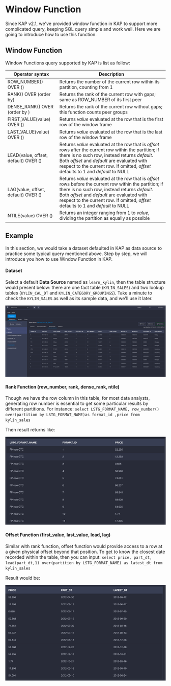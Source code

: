 # Window Function

Since KAP v2.1, we've provided window function in KAP to support more complicated query, keeping SQL query simple and work well. Here we are going to introduce how to use this function.



## Window Function

Window Functions query supported by KAP is list as follow:

| Operator syntax                      | Description                              |
| ------------------------------------ | ---------------------------------------- |
| ROW_NUMBER() OVER ()                 | Returns the number of the current row within its partition, counting from 1 |
| RANK() OVER (order by)               | Returns the rank of the current row with gaps; same as ROW_NUMBER of its first peer |
| DENSE_RANK() OVER (order by )        | Returns the rank of the current row without gaps; this function counts peer groups |
| FIRST_VALUE(value) OVER ()           | Returns *value* evaluated at the row that is the first row of the window frame |
| LAST_VALUE(value) OVER ()            | Returns *value* evaluated at the row that is the last row of the window frame |
| LEAD(value, offset, default) OVER () | Returns *value* evaluated at the row that is *offset* rows after the current row within the partition; if there is no such row, instead returns *default*. Both *offset* and *default* are evaluated with respect to the current row. If omitted, *offset* defaults to 1 and *default* to NULL |
| LAG(value, offset, default) OVER ()  | Returns *value* evaluated at the row that is *offset* rows before the current row within the partition; if there is no such row, instead returns *default*. Both *offset* and *default* are evaluated with respect to the current row. If omitted, *offset* defaults to 1 and *default* to NULL |
| NTILE(value) OVER ()                 | Returns an integer ranging from 1 to *value*, dividing the partition as equally as possible |



## Example

In this section, we would take a dataset defaulted in KAP as data source to practice some typical query mentioned above. Step by step, we will introduce you how to use Window Function in KAP.

#### Dataset

Select a default **Data Source** named as `learn_kylin`, then the table structure would present below: there are one fact table (`KYLIN_SALES`) and two lookup tables (`KYLIN_CAL_DT` and `KYLIN_CATEGORY_GROUPINGS`). Take a minute to check the `KYLIN_SALES` as well as its sample data, and we'll use it later.

![](images/wd_datasample.png)



#### Rank Function (row_number, rank, dense_rank, ntile)

Though we have the row column in this table, for most data analysts, generating row number is essential to get some particular results by different partitions. For instance: `select LSTG_FORMAT_NAME, row_number() over(partition by LSTG_FORMAT_NAME)as format_id ,price from kylin_sales`

Then result returns like:

![](images/wd_row_number.png)



#### Offset Function (first_value, last_value, lead, lag)

Similar with rank function, offset function would provide access to a row at a given physical offset beyond that position. To get to know the closest date recorded within the table, then you can input: `select price, part_dt, lead(part_dt,1) over(partition by LSTG_FORMAT_NAME) as latest_dt from kylin_sales`

Result would be:

![](images/wd_lead_date.png)

